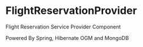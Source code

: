 # FlightReservationProvider
Flight Reservation Service Provider Component 

Powered By Spring, Hibernate OGM and MongoDB
